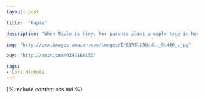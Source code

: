 ```yaml
---
layout: post

title:  "Maple"

description: "When Maple is tiny, her parents plant a maple tree in her honor. She and her tree grow up together, and even though a tree doesn’t always make an ideal playmate, it doesn’t mind when Maple is in the mood to be loud—which is often. Then Maple becomes a big sister, and finds that babies have their loud days, too. Fortunately, Maple and her beloved tree know just what the baby needs."

img: "http://ecx.images-amazon.com/images/I/81RSl2BUsdL._SL480_.jpg"

buy: "http://amzn.com/039916085X"

tags:
- Lori Nichols
---
```


{% include content-rss.md %}